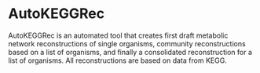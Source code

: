 # AutoKEGGRec
AutoKEGGRec is an automated tool that creates first draft metabolic network reconstructions of single organisms, community reconstructions based on a list of organisms, and finally a consolidated reconstruction for a list of organisms. All reconstructions are based on data from KEGG.
